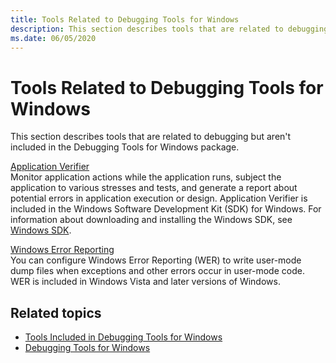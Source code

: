 ```yaml
---
title: Tools Related to Debugging Tools for Windows
description: This section describes tools that are related to debugging but aren't included in the Debugging Tools for Windows package.
ms.date: 06/05/2020
---
```


# Tools Related to Debugging Tools for Windows

This section describes tools that are related to debugging but aren't included in the Debugging Tools for Windows package.

[Application Verifier](../devtest/application-verifier.md)  
Monitor application actions while the application runs, subject the application to various stresses and tests, and generate a report about potential errors in application execution or design. Application Verifier is included in the Windows Software Development Kit (SDK) for Windows. For information about downloading and installing the Windows SDK, see [Windows SDK](https://developer.microsoft.com/windows/downloads/windows-sdk/).

[Windows Error Reporting](windows-error-reporting.md)  
You can configure Windows Error Reporting (WER) to write user-mode dump files when exceptions and other errors occur in user-mode code. WER is included in Windows Vista and later versions of Windows.

## Related topics

- [Tools Included in Debugging Tools for Windows](extra-tools.md)
- [Debugging Tools for Windows](index.md)
